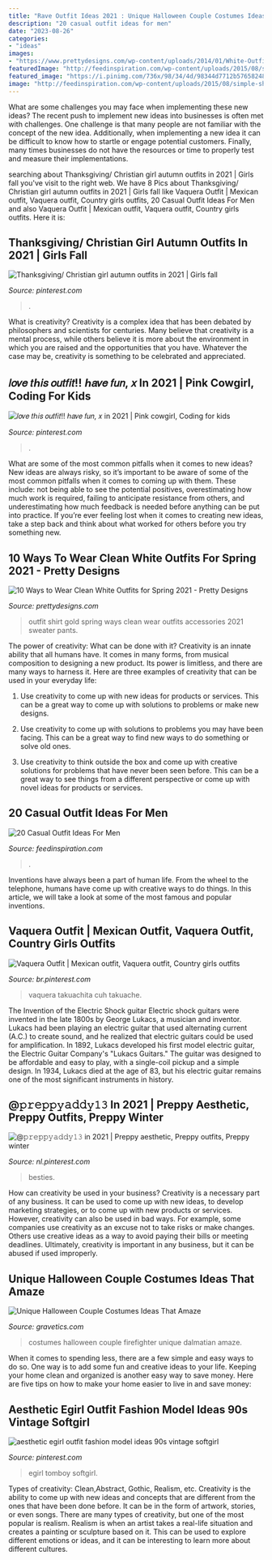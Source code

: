 ```yaml
---
title: "Rave Outfit Ideas 2021 : Unique Halloween Couple Costumes Ideas That Amaze"
description: "20 casual outfit ideas for men"
date: "2023-08-26"
categories:
- "ideas"
images:
- "https://www.prettydesigns.com/wp-content/uploads/2014/01/White-Outfit-for-2014-White-shirt-with-gold-accessories..jpg"
featuredImage: "http://feedinspiration.com/wp-content/uploads/2015/08/simple-shirt-with-denim-jeans-casual-look.jpg"
featured_image: "https://i.pinimg.com/736x/98/34/4d/98344d7712b5765824818e0fd13077c6.jpg"
image: "http://feedinspiration.com/wp-content/uploads/2015/08/simple-shirt-with-denim-jeans-casual-look.jpg"
---
```



What are some challenges you may face when implementing these new ideas?
The recent push to implement new ideas into businesses is often met with challenges. One challenge is that many people are not familiar with the concept of the new idea. Additionally, when implementing a new idea it can be difficult to know how to startle or engage potential customers. Finally, many times businesses do not have the resources or time to properly test and measure their implementations.

	

		
searching about Thanksgiving/ Christian girl autumn outfits in 2021 | Girls fall you've visit to the right web. We have 8 Pics about Thanksgiving/ Christian girl autumn outfits in 2021 | Girls fall like Vaquera Outfit | Mexican outfit, Vaquera outfit, Country girls outfits, 20 Casual Outfit Ideas For Men and also Vaquera Outfit | Mexican outfit, Vaquera outfit, Country girls outfits. Here it is:
		
    
## Thanksgiving/ Christian Girl Autumn Outfits In 2021 | Girls Fall

<img loading=lazy src="https://i.pinimg.com/736x/98/34/4d/98344d7712b5765824818e0fd13077c6.jpg" onerror="this.onerror=null;this.src='https://tse1.mm.bing.net/th?id=OIP.NaYljqhyQgj2TuldaMl1nwHaNK&amp;pid=15.1';" alt="Thanksgiving/ Christian girl autumn outfits in 2021 | Girls fall">

_Source: pinterest.com_

>. 

	

What is creativity?
Creativity is a complex idea that has been debated by philosophers and scientists for centuries. Many believe that creativity is a mental process, while others believe it is more about the environment in which you are raised and the opportunities that you have. Whatever the case may be, creativity is something to be celebrated and appreciated.

    
## 𝑙𝑜𝑣𝑒 𝑡ℎ𝑖𝑠 𝑜𝑢𝑡𝑓𝑖𝑡!! ℎ𝑎𝑣𝑒 𝑓𝑢𝑛, 𝑥 In 2021 | Pink Cowgirl, Coding For Kids

<img loading=lazy src="https://i.pinimg.com/736x/3a/93/dd/3a93dd7648c8906283f449d2ea0ef4f5.jpg" onerror="this.onerror=null;this.src='https://tse2.mm.bing.net/th?id=OIP.lAiWmQFcIsZpyzt8Ytk5CAAAAA&amp;pid=15.1';" alt="𝑙𝑜𝑣𝑒 𝑡ℎ𝑖𝑠 𝑜𝑢𝑡𝑓𝑖𝑡!! ℎ𝑎𝑣𝑒 𝑓𝑢𝑛, 𝑥 in 2021 | Pink cowgirl, Coding for kids">

_Source: pinterest.com_

>. 

	

What are some of the most common pitfalls when it comes to new ideas?
New ideas are always risky, so it’s important to be aware of some of the most common pitfalls when it comes to coming up with them. These include: not being able to see the potential positives, overestimating how much work is required, failing to anticipate resistance from others, and underestimating how much feedback is needed before anything can be put into practice. If you’re ever feeling lost when it comes to creating new ideas, take a step back and think about what worked for others before you try something new.

    
## 10 Ways To Wear Clean White Outfits For Spring 2021 - Pretty Designs

<img loading=lazy src="https://www.prettydesigns.com/wp-content/uploads/2014/01/White-Outfit-for-2014-White-shirt-with-gold-accessories..jpg" onerror="this.onerror=null;this.src='https://tse1.mm.bing.net/th?id=OIP.-jSLGLsN_4jxO5uTVhhLSwAAAA&amp;pid=15.1';" alt="10 Ways to Wear Clean White Outfits for Spring 2021 - Pretty Designs">

_Source: prettydesigns.com_

>outfit shirt gold spring ways clean wear outfits accessories 2021 sweater pants. 

	

The power of creativity: What can be done with it?
Creativity is an innate ability that all humans have. It comes in many forms, from musical composition to designing a new product. Its power is limitless, and there are many ways to harness it. Here are three examples of creativity that can be used in your everyday life:
1. Use creativity to come up with new ideas for products or services. This can be a great way to come up with solutions to problems or make new designs.

2. Use creativity to come up with solutions to problems you may have been facing. This can be a great way to find new ways to do something or solve old ones.

3. Use creativity to think outside the box and come up with creative solutions for problems that have never been seen before. This can be a great way to see things from a different perspective or come up with novel ideas for products or services.

    
## 20 Casual Outfit Ideas For Men

<img loading=lazy src="http://feedinspiration.com/wp-content/uploads/2015/08/simple-shirt-with-denim-jeans-casual-look.jpg" onerror="this.onerror=null;this.src='https://tse4.mm.bing.net/th?id=OIP.wyla2TLzDTOSdtvqvKYgjwHaMC&amp;pid=15.1';" alt="20 Casual Outfit Ideas For Men">

_Source: feedinspiration.com_

>. 

	

Inventions have always been a part of human life. From the wheel to the telephone, humans have come up with creative ways to do things. In this article, we will take a look at some of the most famous and popular inventions.

    
## Vaquera Outfit | Mexican Outfit, Vaquera Outfit, Country Girls Outfits

<img loading=lazy src="https://i.pinimg.com/736x/dc/69/77/dc69777c46ad26e8fe08695e919dfbec.jpg" onerror="this.onerror=null;this.src='https://tse2.mm.bing.net/th?id=OIP.owjf-5oNWXbQ_jjsCPaRlwHaKG&amp;pid=15.1';" alt="Vaquera Outfit | Mexican outfit, Vaquera outfit, Country girls outfits">

_Source: br.pinterest.com_

>vaquera takuachita cuh takuache. 

	

The Invention of the Electric Shock guitar
Electric shock guitars were invented in the late 1800s by George Lukacs, a musician and inventor. Lukacs had been playing an electric guitar that used alternating current (A.C.) to create sound, and he realized that electric guitars could be used for amplification. In 1892, Lukacs developed his first model electric guitar, the Electric Guitar Company's "Lukacs Guitars." The guitar was designed to be affordable and easy to play, with a single-coil pickup and a simple design. In 1934, Lukacs died at the age of 83, but his electric guitar remains one of the most significant instruments in history.

    
## @𝚙𝚛𝚎𝚙𝚙𝚢𝚊𝚍𝚍𝚢𝟷𝟹 In 2021 | Preppy Aesthetic, Preppy Outfits, Preppy Winter

<img loading=lazy src="https://i.pinimg.com/736x/c9/09/04/c9090485b68e32453ace7ca0f760d9c4.jpg" onerror="this.onerror=null;this.src='https://tse3.mm.bing.net/th?id=OIP.Z3a4x97mnc1SOxxm3YoG6AHaLH&amp;pid=15.1';" alt="@𝚙𝚛𝚎𝚙𝚙𝚢𝚊𝚍𝚍𝚢𝟷𝟹 in 2021 | Preppy aesthetic, Preppy outfits, Preppy winter">

_Source: nl.pinterest.com_

>besties. 

	

How can creativity be used in your business?
Creativity is a necessary part of any business. It can be used to come up with new ideas, to develop marketing strategies, or to come up with new products or services. However, creativity can also be used in bad ways. For example, some companies use creativity as an excuse not to take risks or make changes. Others use creative ideas as a way to avoid paying their bills or meeting deadlines. Ultimately, creativity is important in any business, but it can be abused if used improperly.

    
## Unique Halloween Couple Costumes Ideas That Amaze

<img loading=lazy src="https://www.gravetics.com/wp-content/uploads/2017/07/Dalmatian-Firefighter.jpg" onerror="this.onerror=null;this.src='https://tse2.mm.bing.net/th?id=OIP.2GyKmF6GvnY-WS6n4MIymwHaJ4&amp;pid=15.1';" alt="Unique Halloween Couple Costumes Ideas That Amaze">

_Source: gravetics.com_

>costumes halloween couple firefighter unique dalmatian amaze. 

	

When it comes to spending less, there are a few simple and easy ways to do so. One way is to add some fun and creative ideas to your life. Keeping your home clean and organized is another easy way to save money. Here are five tips on how to make your home easier to live in and save money: 

    
## Aesthetic Egirl Outfit Fashion Model Ideas 90s Vintage Softgirl

<img loading=lazy src="https://i.pinimg.com/736x/93/8e/3e/938e3e9c439dfe2da179696cfd271a49.jpg" onerror="this.onerror=null;this.src='https://tse3.mm.bing.net/th?id=OIP.81F72F1tjtg2sP-8kRMGAwHaNK&amp;pid=15.1';" alt="aesthetic egirl outfit fashion model ideas 90s vintage softgirl">

_Source: pinterest.com_

>egirl tomboy softgirl. 

	

Types of creativity: Clean,Abstract, Gothic, Realism, etc.
Creativity is the ability to come up with new ideas and concepts that are different from the ones that have been done before. It can be in the form of artwork, stories, or even songs. There are many types of creativity, but one of the most popular is realism. Realism is when an artist takes a real-life situation and creates a painting or sculpture based on it. This can be used to explore different emotions or ideas, and it can be interesting to learn more about different cultures.

